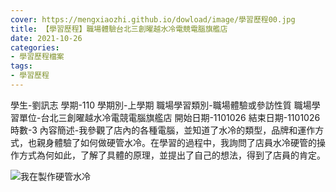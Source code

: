 ```yaml
---
cover: https://mengxiaozhi.github.io/dowload/image/學習歷程00.jpg
title: 【學習歷程】職場體驗台北三創曜越水冷電競電腦旗艦店
date: 2021-10-26
categories:
- 學習歷程檔案
tags:
- 學習歷程
---
```

學生-劉訊志
學期-110
學期別-上學期
職場學習類別-職場體驗或參訪性質
職場學習單位-台北三創曜越水冷電競電腦旗艦店
開始日期-1101026
結束日期-1101026
時數-3
內容簡述-我參觀了店內的各種電腦，並知道了水冷的類型，品牌和運作方式，也親身體驗了如何做硬管水冷。在學習的過程中，我詢問了店員水冷硬管的操作方式為何如此，了解了具體的原理，並提出了自己的想法，得到了店員的肯定。

![我在製作硬管水冷](https://mengxiaozhi.github.io/dowload/LINE_ALBUM_211230_0.jpg)